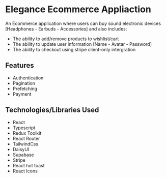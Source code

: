 # Elegance Ecommerce Appliaction

An Ecommerce application where users can buy sound electronic devices [Headphones - Earbuds - Accessories] and also includes:

- The ability to add/remove products to wishlist/cart
- The ability to update user information [Name - Avatar - Password]
- The ability to checkout using stripe client-only intergration

## Features

- Authentication
- Pagination
- Prefetching
- Payment

## Technologies/Libraries Used

- React
- Typescript
- Redux Toolkit
- React Router
- TailwindCss
- DaisyUI
- Supabase
- Stripe
- React hot toast
- React Icons
